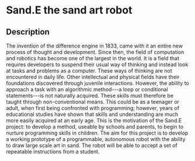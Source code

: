 # **Sand.E** the sand art robot

## Description

The invention of the difference engine in 1833, came with it an entire new process of thought and development.
Since then, the field of computation and robotics has become one of the largest in the world.
It is a field that requires developers to suspend their usual way of thinking and instead look at tasks and problems as a computer.
These ways of thinking are not encountered in daily life.
Other intellectual and physical fields have their foundations discovered through juvenile interactions.
However, the ability to approach a task with an algorithmic method---a loop or conditional statements---is not naturally acquired.
These skills must therefore be taught through non-conventional means.
This could be as a teenager or adult, when first being confronted with programming; however, years of educational studies have shown that skills and understanding are much more easily acquired at an early age.
This is the motivation of the Sand.E project: to develop a method, useable by schools and parents, to begin to nurture programming skills in children.
The aim for this project is to develop a working prototype of a programmable, autonomous robot with the ability to draw large scale art in sand.
The robot will be able to accept a set of repeatable instructions from a student.
